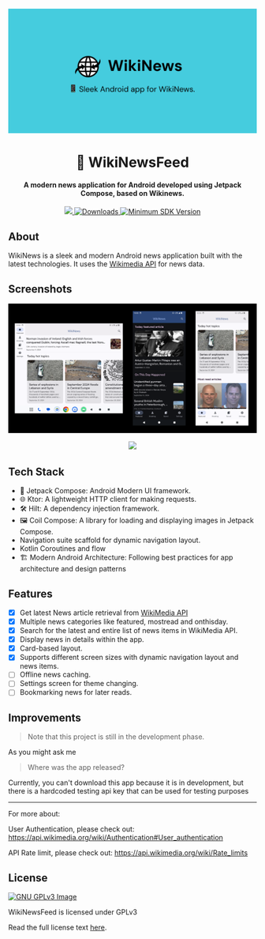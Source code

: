 <p align="center"><img src="https://github.com/MubarakNative/WikiNewsFeed/blob/main/WikiNews_Banner.png" width="700"></p>
<h1 align="center"><b>📰 WikiNewsFeed</b></h1>
<h4 align="center">A modern news application for Android developed using Jetpack Compose, based on Wikinews.</h4>
<p align="center">
    <a href="https://www.gnu.org/licenses/gpl-3.0">
        <img src="https://img.shields.io/badge/license-GPL%20v3-2B6DBE.svg?style=flat">
    </a>
    <a href="https://github.com/MubarakNative/MBCompass/releases">
        <img alt="Downloads" src="https://img.shields.io/badge/Status-Development-1673A8?style=flat">
    </a>
<a href="https://apilevels.com/">
    <img alt="Minimum SDK Version" src="https://img.shields.io/badge/API-21%2B-1450A8?style=flat">
  </a>
</p>

## About

WikiNews is a sleek and modern Android news application built with the latest technologies. It uses the [Wikimedia API](https://api.wikimedia.org/wiki/Main_Page) for news data.

## Screenshots

![](/WikiNews_Screenshots.png)
<p align="center">
    <img src="/WikiNewsAppDemo.gif" >
</p>

## Tech Stack

- 🎨 Jetpack Compose: Android Modern UI framework.
- 🌐 Ktor: A lightweight HTTP client for making requests.
- 🛠️ Hilt: A dependency injection framework.
- 🖼️ Coil Compose: A library for loading and displaying images in Jetpack Compose.
- Navigation suite scaffold for dynamic navigation layout.
- Kotlin Coroutines and flow
- 🏗️ Modern Android Architecture: Following best practices for app architecture and design patterns

## Features

- [x] Get latest News article retrieval from [WikiMedia API]("https://api.wikimedia.org/wiki/Main_Page")
- [x] Multiple news categories like featured, mostread and onthisday.
- [x] Search for the latest and entire list of news items in WikiMedia API.
- [x] Display news in details within the app.
- [x] Card-based layout.
- [x] Supports different screen sizes with dynamic navigation layout and news items.
- [ ] Offline news caching.
- [ ] Settings screen for theme changing.
- [ ] Bookmarking news for later reads.

## Improvements

> Note that this project is still in the development phase.

As you might ask me
> Where was the app released?

Currently, you can't download this app because it is in development, but there is a hardcoded testing api key that can be used for testing purposes

  ---
For more about:

User Authentication, please check out: https://api.wikimedia.org/wiki/Authentication#User_authentication

API Rate limit, please check out: https://api.wikimedia.org/wiki/Rate_limits

## License

[![GNU GPLv3 Image](https://www.gnu.org/graphics/gplv3-127x51.png)](http://www.gnu.org/licenses/gpl-3.0.en.html)

WikiNewsFeed is licensed under GPLv3

Read the full license text [here](https://github.com/MubarakNative/WikiNewsFeed/blob/main/LICENSE).